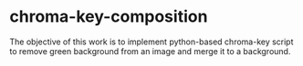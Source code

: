 # chroma-key-composition
The objective of this work is to implement python-based chroma-key script to remove green background from an image and merge it to a background.
